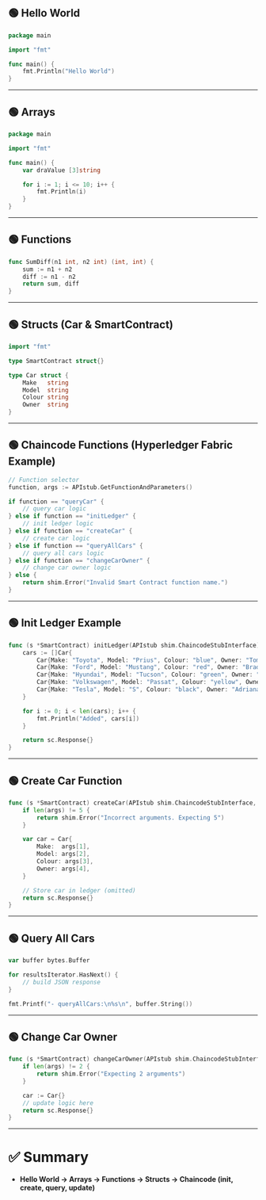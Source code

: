 ## 🟢 Hello World

```go
package main

import "fmt"

func main() {
    fmt.Println("Hello World")
}
```

---

## 🟢 Arrays

```go
package main

import "fmt"

func main() {
    var draValue [3]string

    for i := 1; i <= 10; i++ {
        fmt.Println(i)
    }
}
```

---

## 🟢 Functions

```go
func SumDiff(n1 int, n2 int) (int, int) {
    sum := n1 + n2
    diff := n1 - n2
    return sum, diff
}
```

---

## 🟢 Structs (Car & SmartContract)

```go
import "fmt"

type SmartContract struct{}

type Car struct {
    Make   string
    Model  string
    Colour string
    Owner  string
}
```

---

## 🟢 Chaincode Functions (Hyperledger Fabric Example)

```go
// Function selector
function, args := APIstub.GetFunctionAndParameters()

if function == "queryCar" {
    // query car logic
} else if function == "initLedger" {
    // init ledger logic
} else if function == "createCar" {
    // create car logic
} else if function == "queryAllCars" {
    // query all cars logic
} else if function == "changeCarOwner" {
    // change car owner logic
} else {
    return shim.Error("Invalid Smart Contract function name.")
}
```

---

## 🟢 Init Ledger Example

```go
func (s *SmartContract) initLedger(APIstub shim.ChaincodeStubInterface) sc.Response {
    cars := []Car{
        Car{Make: "Toyota", Model: "Prius", Colour: "blue", Owner: "Tomoko"},
        Car{Make: "Ford", Model: "Mustang", Colour: "red", Owner: "Brad"},
        Car{Make: "Hyundai", Model: "Tucson", Colour: "green", Owner: "Jin Soo"},
        Car{Make: "Volkswagen", Model: "Passat", Colour: "yellow", Owner: "Max"},
        Car{Make: "Tesla", Model: "S", Colour: "black", Owner: "Adriana"},
    }

    for i := 0; i < len(cars); i++ {
        fmt.Println("Added", cars[i])
    }

    return sc.Response{}
}
```

---

## 🟢 Create Car Function

```go
func (s *SmartContract) createCar(APIstub shim.ChaincodeStubInterface, args []string) sc.Response {
    if len(args) != 5 {
        return shim.Error("Incorrect arguments. Expecting 5")
    }

    var car = Car{
        Make:  args[1],
        Model: args[2],
        Colour: args[3],
        Owner: args[4],
    }

    // Store car in ledger (omitted)
    return sc.Response{}
}
```

---

## 🟢 Query All Cars

```go
var buffer bytes.Buffer

for resultsIterator.HasNext() {
    // build JSON response
}

fmt.Printf("- queryAllCars:\n%s\n", buffer.String())
```

---

## 🟢 Change Car Owner

```go
func (s *SmartContract) changeCarOwner(APIstub shim.ChaincodeStubInterface, args []string) sc.Response {
    if len(args) != 2 {
        return shim.Error("Expecting 2 arguments")
    }

    car := Car{}
    // update logic here
    return sc.Response{}
}
```

---

# ✅ Summary

* **Hello World → Arrays → Functions → Structs → Chaincode (init, create, query, update)**


